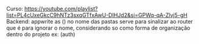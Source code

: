 Curso: https://youtube.com/playlist?list=PL4cUxeGkcC9hNTz3sxqGTfxAwU-DIHJd2&si=GPWq-qA-Zlvj5-gH
Backend: appwrite
as () no nome das pastas serve para sinalizar ao router que é para ignorar o nome, considerando so como forma de organização dentro do projeto
ex: (auth)      <Link href="/login" style = {styles.link}>

